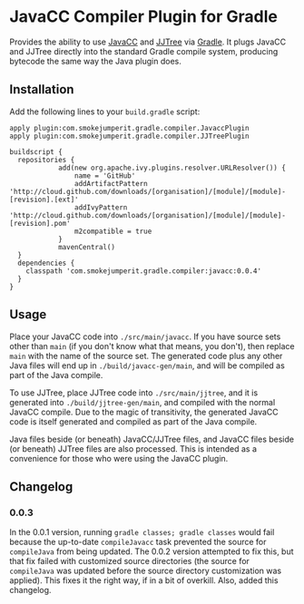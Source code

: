 # JavaCC Compiler Plugin for Gradle 

Provides the ability to use [JavaCC](http://javacc.java.net/) and [JJTree](http://javacc.java.net/doc/JJTree.html) 
via [Gradle](http://www.gradle.org/).  It plugs JavaCC and JJTree directly into the standard Gradle compile system, 
producing bytecode the same way the Java plugin does.

## Installation

Add the following lines to your `build.gradle` script:

    apply plugin:com.smokejumperit.gradle.compiler.JavaccPlugin
    apply plugin:com.smokejumperit.gradle.compiler.JJTreePlugin

    buildscript {
      repositories {
				add(new org.apache.ivy.plugins.resolver.URLResolver()) {
					name = 'GitHub'
					addArtifactPattern 'http://cloud.github.com/downloads/[organisation]/[module]/[module]-[revision].[ext]'
					addIvyPattern 'http://cloud.github.com/downloads/[organisation]/[module]/[module]-[revision].pom'
					m2compatible = true
				}
				mavenCentral()
      }
      dependencies {
        classpath 'com.smokejumperit.gradle.compiler:javacc:0.0.4'
      }
    }

## Usage

Place your JavaCC code into `./src/main/javacc`. If you have source 
sets other than `main` (if you don't know what that means, you don't), then replace `main` with the name of the source set.
The generated code plus any other Java files will end up in `./build/javacc-gen/main`, and will be compiled as part of the Java compile.

To use JJTree, place JJTree code into `./src/main/jjtree`, and it is generated into `./build/jjtree-gen/main`, and compiled with the 
normal JavaCC compile. Due to the magic of transitivity, the generated JavaCC code is itself generated and compiled as part of the Java
compile.

Java files beside (or beneath) JavaCC/JJTree files, and JavaCC files beside (or beneath) JJTree files are also processed. This is 
intended as a convenience for those who were using the JavaCC plugin.

## Changelog

### 0.0.3

In the 0.0.1 version, running `gradle classes; gradle classes` would fail because the up-to-date `compileJavacc` task prevented the
source for `compileJava` from being updated. The 0.0.2 version attempted to fix this, but that fix failed with customized source directories
(the source for `compileJava` was updated before the source directory customization was applied). This fixes it the right way, if in a bit of
overkill.  Also, added this changelog.
